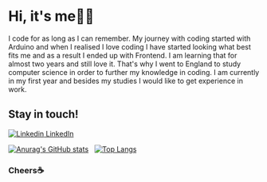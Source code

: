 # Hi, it's me🙍‍♂️

I code for as long as I can remember. My journey with coding started with Arduino and when I realised I love coding I have started looking what best fits me and as a result I ended up with Frontend. I am learning that for almost two years and still love it. That's why I went to England to study computer science in order to further my knowledge in coding. I am currently in my first year and besides my studies I would like to get experience in work.

## Stay in touch!
[![Linkedin](https://i.stack.imgur.com/gVE0j.png) LinkedIn](https://www.linkedin.com/in/mateusz-kocik-a27439193/)


[![Anurag's GitHub stats](https://github-readme-stats.vercel.app/api?username=matkot11&theme=radical)](https://github.com/anuraghazra/github-readme-stats)
&nbsp;
[![Top Langs](https://github-readme-stats.vercel.app/api/top-langs/?username=matkot11&theme=radical)](https://github.com/anuraghazra/github-readme-stats)

### Cheers☕️
